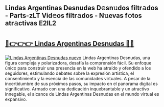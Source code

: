 ## Lindas Argentinas Desnudas D𝚎sn𝚞dos filtr𝚊dos - Parts-zLT Vid𝚎os filtr𝚊dos - N𝚞evas f𝚘tos atr𝚊ctivas E2lL2

# <h2><a href="http://mbch8gb.tromn.icu/?c=Lindas+Argentinas+Desnudas">🔗👉👉👉 Lindas Argentinas Desnudas 🔗🔗</a></h2>

[![Lindas Argentinas Desnudas nuevo](https://i.imgur.com/pEAQMta.gif)](http://mbch8gb.tromn.icu/?c=Lindas+Argentinas+Desnudas)
Lindas Argentinas Desnudas, una figura compleja y polarizadora, desafía la comprensión fácil. Su enfoque único para construir una presencia en la web ha atraído y ofendido a los seguidores, estimulando debates sobre la expresión artística, el consentimiento y la esencia de las comunidades virtuales. A pesar de la incertidumbre de sus próximos pasos, su impacto en el panorama digital es significativo. Armado con una dedicación inquebrantable y un atractivo innegable, el alcance de Lindas Argentinas Desnudas en el mundo virtual es expansivo.

